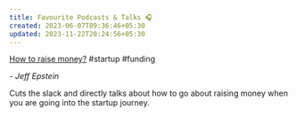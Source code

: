 ```yaml
---
title: Favourite Podcasts & Talks 🎧
created: 2023-06-07T09:36:46+05:30
updated: 2023-11-22T20:24:56+05:30
---
```


[How to raise money?](https://www.youtube.com/watch?v=EoquIYtjM7w) #startup #funding

*- Jeff Epstein*

Cuts the slack and directly talks about how to go about raising money when you are going into the startup journey. 

